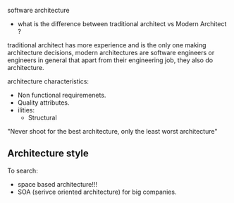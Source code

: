 software architecture

+ what is the difference between traditional architect vs Modern Architect ?

traditional architect has more experience and is the only one making architecture decisions, modern architectures are software engineers or engineers in general that apart from their engineering job, they also do architecture.


architecture characteristics:
+ Non functional requiremenets.
+ Quality attributes.
+ ilities:
  + Structural 


"Never shoot for the best architecture, only the least worst architecture"

## Architecture style

To search:

+ space based architecture!!!
+ SOA (serivce oriented architecture) for big companies.